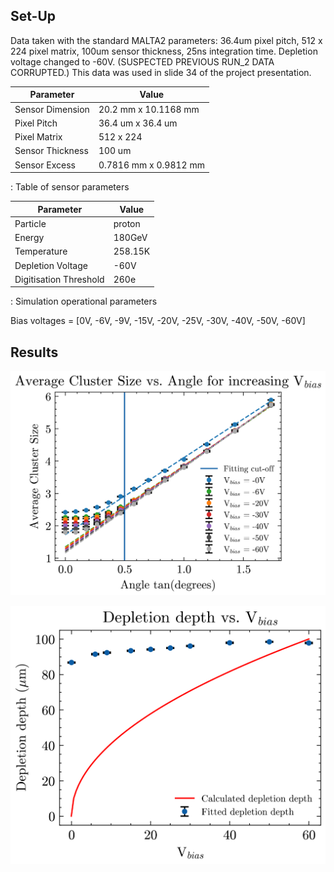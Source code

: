 ## Set-Up

Data taken with the standard MALTA2 parameters: 36.4um pixel pitch, 512 x 224 pixel matrix, 100um sensor thickness, 25ns integration time. Depletion voltage changed to -60V. (SUSPECTED PREVIOUS RUN_2 DATA CORRUPTED.) This data was used in slide 34 of the project presentation.

| Parameter        | Value                 |
|------------------|-----------------------|
| Sensor Dimension | 20.2 mm x 10.1168 mm  |
| Pixel Pitch      | 36.4 um x 36.4 um     |
| Pixel Matrix     | 512 x 224             |
| Sensor Thickness | 100 um                |
| Sensor Excess    | 0.7816 mm x 0.9812 mm |

: Table of sensor parameters

| Parameter              | Value   |
|------------------------|---------|
| Particle               | proton  |
| Energy                 | 180GeV  |
| Temperature            | 258.15K |
| Depletion Voltage      | -60V    |
| Digitisation Threshold | 260e    |

: Simulation operational parameters

Bias voltages = [0V, -6V, -9V, -15V, -20V, -25V, -30V, -40V, -50V, -60V]

## Results

![Cluster size vs. tan(angle) with linear fits included](Plots/Depletion_depth_linear_fit_comparison_wFits.png)

![Linearly fitted cluster size data to produce depletion depth vs. bias voltage](Plots/Depletion_depth_linear_fit_comparison.png)
